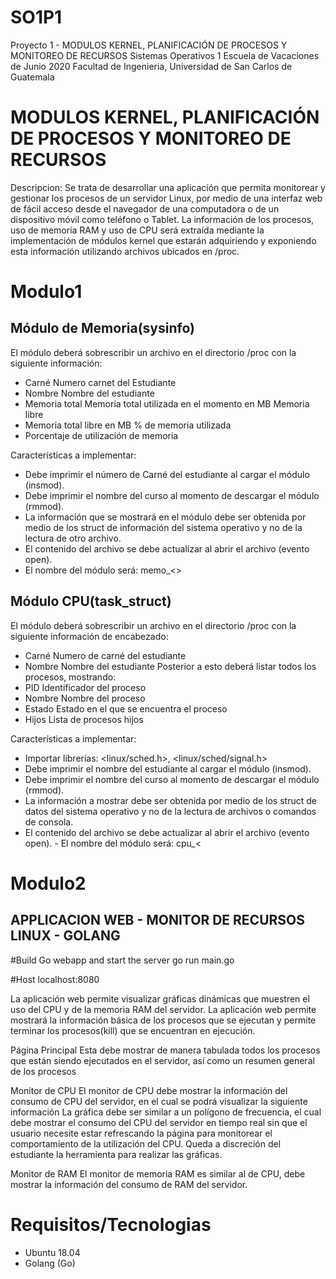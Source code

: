 # SO1P1
Proyecto 1 - MODULOS KERNEL, PLANIFICACIÓN DE PROCESOS Y MONITOREO DE RECURSOS
Sistemas Operativos 1
Escuela de Vacaciones de Junio 2020
Facultad de Ingenieria, Universidad de San Carlos de Guatemala


# MODULOS KERNEL, PLANIFICACIÓN DE PROCESOS Y MONITOREO DE RECURSOS
Descripcion:
Se trata de desarrollar una aplicación que permita monitorear y gestionar los procesos de un servidor Linux, por medio de una interfaz web de fácil acceso desde el navegador de una computadora o de un dispositivo móvil como teléfono o Tablet. 
La información de los procesos, uso de memoria RAM y uso de CPU será extraída mediante la implementación de módulos kernel que estarán adquiriendo y exponiendo esta información utilizando archivos ubicados en /proc.

# Modulo1
## Módulo de Memoria(sysinfo)
El módulo deberá sobrescribir un archivo en el directorio /proc con la siguiente información:
- Carné Numero carnet del Estudiante 
- Nombre Nombre del estudiante 
- Memoria total Memoria total utilizada en el momento en MB Memoria libre 
- Memoria total libre en MB % de memoria utilizada 
- Porcentaje de utilización de memoria

Características a implementar: 
- Debe imprimir el número de Carné del estudiante al cargar el módulo (insmod). 
- Debe imprimir el nombre del curso al momento de descargar el módulo (rmmod). 
- La información que se mostrará en el módulo debe ser obtenida por medio de los struct de información del sistema operativo y no de la lectura de otro archivo. 
- El contenido del archivo se debe actualizar al abrir el archivo (evento open). 
- El nombre del módulo será: memo_<<carne>>


## Módulo CPU(task_struct)
El módulo deberá sobrescribir un archivo en el directorio /proc con la siguiente información de encabezado: 
- Carné Numero de carné del estudiante 
- Nombre Nombre del estudiante
Posterior a esto deberá listar todos los procesos, mostrando:
- PID Identificador del proceso 
- Nombre Nombre del proceso 
- Estado Estado en el que se encuentra el proceso 
- Hijos Lista de procesos hijos

Características a implementar: 
- Importar librerías: <linux/sched.h>, <linux/sched/signal.h> 
- Debe imprimir el nombre del estudiante al cargar el módulo (insmod). 
- Debe imprimir el nombre del curso al momento de descargar el módulo (rmmod). 
- La información a mostrar debe ser obtenida por medio de los struct de datos del sistema operativo y no de la lectura de archivos o comandos de consola. 
- El contenido del archivo se debe actualizar al abrir el archivo (evento open). - El nombre del módulo será: cpu_<<carne>
  


# Modulo2
## APPLICACION WEB - MONITOR DE RECURSOS LINUX - GOLANG


#Build Go webapp and start the server
   go run main.go

#Host
   localhost:8080

La aplicación web permite visualizar gráficas dinámicas que muestren el uso del CPU y de la memoria RAM del servidor. 
La aplicación web permite mostrará la información básica de los procesos que se ejecutan y permite terminar los procesos(kill) que se encuentran en ejecución.

Página Principal
Esta debe mostrar de manera tabulada todos los procesos que están siendo ejecutados en el servidor, así como un resumen general de los procesos

Monitor de CPU 
El monitor de CPU debe mostrar la información del consumo de CPU del servidor, en el cual se podrá visualizar la siguiente información
La gráfica debe ser similar a un polígono de frecuencia, el cual debe mostrar el consumo del CPU del servidor en tiempo real sin que el usuario necesite estar refrescando la página para monitorear el comportamiento de la utilización del CPU. Queda a discreción del estudiante la herramienta para realizar las gráficas.

Monitor de RAM 
El monitor de memoria RAM es similar al de CPU, debe mostrar la información del consumo de RAM del servidor.

# Requisitos/Tecnologias
- Ubuntu 18.04
- Golang (Go)
